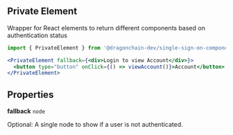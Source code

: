 ## Private Element
Wrapper for React elements to return different components based on authentication status

```jsx
import { PrivateElement } from '@dragonchain-dev/single-sign-on-component';

<PrivateElement fallback={<div>Login to view Account</div>}>
  <button type="button" onClick={() => viewAccount()}>Account</button>
</PrivateElement>
```

## Properties

**fallback** `node`

Optional: A single node to show if a user is not authenticated.
